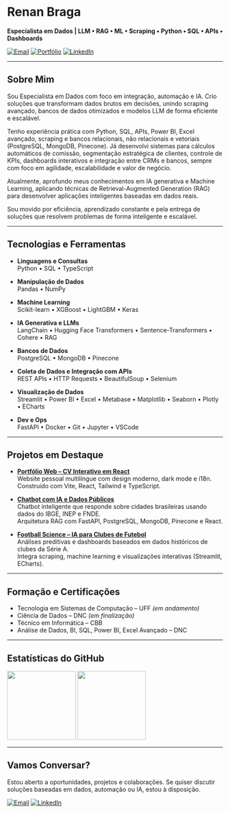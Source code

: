 # **Renan Braga**

**Especialista em Dados | LLM • RAG • ML • Scraping • Python • SQL • APIs • Dashboards**

[![Email](https://img.shields.io/badge/Email-D14836?style=for-the-badge&logo=gmail&logoColor=white)](mailto:renanmbraga@outlook.com)
[![Portfólio](https://img.shields.io/badge/Portfolio-333333?style=for-the-badge&logo=vercel&logoColor=white)](https://renanmrbraga.github.io)
[![LinkedIn](https://img.shields.io/badge/LinkedIn-0A66C2?style=for-the-badge&logo=linkedin&logoColor=white)](https://www.linkedin.com/in/renanmrbraga)

---

## Sobre Mim

Sou Especialista em Dados com foco em integração, automação e IA. Crio soluções que transformam dados brutos em decisões, unindo scraping avançado, bancos de dados otimizados e modelos LLM de forma eficiente e escalável.

Tenho experiência prática com Python, SQL, APIs, Power BI, Excel avançado, scraping e bancos relacionais, não relacionais e vetoriais (PostgreSQL, MongoDB, Pinecone). Já desenvolvi sistemas para cálculos automáticos de comissão, segmentação estratégica de clientes, controle de KPIs, dashboards interativos e integração entre CRMs e bancos, sempre com foco em agilidade, escalabilidade e valor de negócio.

Atualmente, aprofundo meus conhecimentos em IA generativa e Machine Learning, aplicando técnicas de Retrieval-Augmented Generation (RAG) para desenvolver aplicações inteligentes baseadas em dados reais.

Sou movido por eficiência, aprendizado constante e pela entrega de soluções que resolvem problemas de forma inteligente e escalável.

---

## Tecnologias e Ferramentas

- **Linguagens e Consultas**  
  Python • SQL • TypeScript

- **Manipulação de Dados**  
  Pandas • NumPy

- **Machine Learning**  
  Scikit-learn • XGBoost • LightGBM • Keras

- **IA Generativa e LLMs**  
  LangChain • Hugging Face Transformers • Sentence-Transformers • Cohere • RAG

- **Bancos de Dados**  
  PostgreSQL • MongoDB • Pinecone

- **Coleta de Dados e Integração com APIs**  
  REST APIs • HTTP Requests • BeautifulSoup • Selenium

- **Visualização de Dados**  
  Streamlit • Power BI • Excel • Metabase • Matplotlib • Seaborn • Plotly • ECharts

- **Dev e Ops**  
  FastAPI • Docker • Git • Jupyter • VSCode

---

## Projetos em Destaque

- [**Portfólio Web – CV Interativo em React**](https://github.com/renanmrbraga/portfolio-web)  
  Website pessoal multilíngue com design moderno, dark mode e i18n.  
  Construído com Vite, React, Tailwind e TypeScript.

- [**Chatbot com IA e Dados Públicos**](https://github.com/renanmrbraga/chatbot-llm)  
  Chatbot inteligente que responde sobre cidades brasileiras usando dados do IBGE, INEP e FNDE.  
  Arquitetura RAG com FastAPI, PostgreSQL, MongoDB, Pinecone e React.

- [**Football Science – IA para Clubes de Futebol**](https://github.com/renanmrbraga/football-science)  
  Análises preditivas e dashboards baseados em dados históricos de clubes da Série A.  
  Integra scraping, machine learning e visualizações interativas (Streamlit, ECharts).

---

## Formação e Certificações

- Tecnologia em Sistemas de Computação – UFF *(em andamento)*  
- Ciência de Dados – DNC *(em finalização)*  
- Técnico em Informática – CBB  
- Análise de Dados, BI, SQL, Power BI, Excel Avançado – DNC

---

## Estatísticas do GitHub

<p align="left">
  <img height="160px" src="https://github-readme-stats.vercel.app/api?username=renanmrbraga&show_icons=true&theme=dark&locale=pt-br&hide_rank=true" />
  <img height="160px" src="https://github-readme-stats.vercel.app/api/top-langs/?username=renanmrbraga&layout=compact&langs_count=10&theme=dark&locale=pt-br" />
</p>

---

## Vamos Conversar?

Estou aberto a oportunidades, projetos e colaborações. Se quiser discutir soluções baseadas em dados, automação ou IA, estou à disposição.

[![Email](https://img.shields.io/badge/Email-D14836?style=for-the-badge&logo=gmail&logoColor=white)](mailto:renanmbraga@outlook.com)
[![LinkedIn](https://img.shields.io/badge/LinkedIn-0A66C2?style=for-the-badge&logo=linkedin&logoColor=white)](https://www.linkedin.com/in/renanmrbraga)

